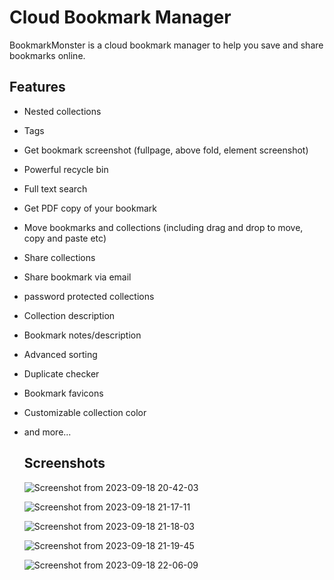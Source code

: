 # Cloud Bookmark Manager

BookmarkMonster is a cloud bookmark manager to help you save and share bookmarks online.

## Features

- Nested collections
- Tags
- Get bookmark screenshot (fullpage, above fold, element screenshot)
- Powerful recycle bin
- Full text search
- Get PDF copy of your bookmark
- Move bookmarks and collections (including drag and drop to move, copy and paste etc)
- Share collections
- Share bookmark via email
- password protected collections
- Collection description
- Bookmark notes/description
- Advanced sorting
- Duplicate checker
- Bookmark favicons
- Customizable collection color
- and more...

  ## Screenshots


  ![Screenshot from 2023-09-18 20-42-03](https://github.com/kwandapchumba/bookmarkmonster/assets/104693526/3ce0d5a1-fd57-4661-929c-bc54e8984713)

  

  ![Screenshot from 2023-09-18 21-17-11](https://github.com/kwandapchumba/bookmarkmonster/assets/104693526/ebf85d6a-701a-4331-beb6-ae46863fd752)

  

  ![Screenshot from 2023-09-18 21-18-03](https://github.com/kwandapchumba/bookmarkmonster/assets/104693526/5ec2a07c-0754-4286-9e72-a61d6a7a6ad7)

  

  ![Screenshot from 2023-09-18 21-19-45](https://github.com/kwandapchumba/bookmarkmonster/assets/104693526/18da0937-51ca-47ca-a587-ccade88426b7)



  ![Screenshot from 2023-09-18 22-06-09](https://github.com/kwandapchumba/bookmarkmonster/assets/104693526/efa19d7b-d905-4b9b-b99a-c78ae91efcc4)
